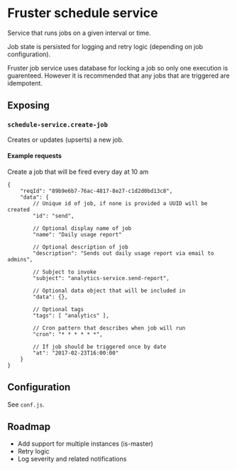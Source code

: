 # Fruster schedule service

Service that runs jobs on a given interval or time.

Job state is persisted for logging and retry logic (depending on job configuration).

Fruster job service uses database for locking a job so only one execution is guarenteed. However
it is recommended that any jobs that are triggered are idempotent.


## Exposing

### `schedule-service.create-job`

Creates or updates (upserts) a new job.


#### Example requests

Create a job that will be fired every day at 10 am

```
{
    "reqId": "89b9e6b7-76ac-4817-8e27-c1d2d0bd13c8",
    "data": {
        // Unique id of job, if none is provided a UUID will be created
        "id": "send",

        // Optional display name of job
        "name": "Daily usage report"
        
        // Optional description of job
        "description": "Sends out daily usage report via email to admins",
        
        // Subject to invoke
        "subject": "analytics-service.send-report",

        // Optional data object that will be included in 
        "data": {},
        
        // Optional tags
        "tags": [ "analytics" ],
            
        // Cron pattern that describes when job will run
        "cron": "* * * * * *",
        
        // If job should be triggered once by date
        "at": "2017-02-23T16:00:00"                                                      
    }
}
```

## Configuration

See `conf.js`.

## Roadmap

* Add support for multiple instances (is-master)
* Retry logic
* Log severity and related notifications
